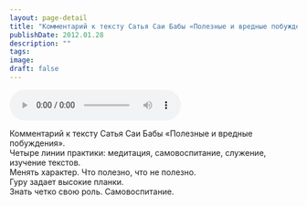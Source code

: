 ```yaml
---
layout: page-detail
title: "Комментарий к тексту Сатья Саи Бабы «Полезные и вредные побуждения»"
publishDate: 2012.01.28
description: ""
tags:
image:
draft: false
---
```


<audio title="2012.01.28 - Комментарий к тексту Сатья Саи Бабы «Полезные и вредные побуждения».mp3" src="/upload/iblock/ad5/ad5b0adf2b120ce4fa4b80cbdabf64fe.mp3" controls=""></audio>

 Комментарий к тексту Сатья Саи Бабы «Полезные и вредные побуждения».  
 Четыре линии практики: медитация, самовоспитание, служение, изучение текстов.  
 Менять характер. Что полезно, что не полезно.  
 Гуру задает высокие планки.  
 Знать четко свою роль. Самовоспитание.  

  
